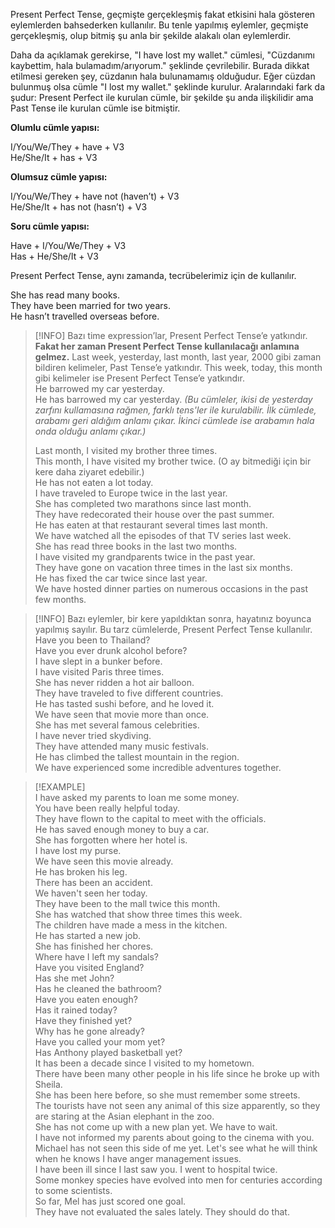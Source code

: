 Present Perfect Tense, geçmişte gerçekleşmiş fakat etkisini hala gösteren eylemlerden bahsederken kullanılır. Bu tenle yapılmış eylemler, geçmişte gerçekleşmiş, olup bitmiş şu anla bir şekilde alakalı olan eylemlerdir.  

Daha da açıklamak gerekirse, "I have lost my wallet." cümlesi, "Cüzdanımı kaybettim, hala bulamadım/arıyorum." şeklinde çevrilebilir. Burada dikkat etilmesi gereken şey, cüzdanın hala bulunamamış olduğudur. Eğer cüzdan bulunmuş olsa cümle "I lost my wallet." şeklinde kurulur. Aralarındaki fark da şudur: Present Perfect ile kurulan cümle, bir şekilde şu anda ilişkilidir ama Past Tense ile kurulan cümle ise bitmiştir.  

**Olumlu cümle yapısı:**  

I/You/We/They + have + V3  
He/She/It + has + V3  

**Olumsuz cümle yapısı:**  

I/You/We/They + have not (haven’t) + V3  
He/She/It + has not (hasn’t) + V3  

**Soru cümle yapısı:**  

Have + I/You/We/They + V3  
Has + He/She/It + V3  

Present Perfect Tense, aynı zamanda, tecrübelerimiz için de kullanılır.  

She has read many books.  
They have been married for two years.  
He hasn’t travelled overseas before.  

> [!INFO] Bazı time expression’lar, Present Perfect Tense’e yatkındır. **Fakat her zaman Present Perfect Tense kullanılacağı anlamına gelmez.** Last week, yesterday, last month, last year, 2000 gibi zaman bildiren kelimeler, Past Tense’e yatkındır. This week, today, this month gibi kelimeler ise Present Perfect Tense’e yatkındır.  
> He barrowed my car yesterday.  
> He has barrowed my car yesterday. *(Bu cümleler, ikisi de yesterday zarfını kullamasına rağmen, farklı tens'ler ile kurulabilir. İlk cümlede, arabamı geri aldığım anlamı çıkar. İkinci cümlede ise arabamın hala onda olduğu anlamı çıkar.)*  
>  
> Last month, I visited my brother three times.  
> This month, I have visited my brother twice. (O ay bitmediği için bir kere daha ziyaret edebilir.)  
> He has not eaten a lot today.  
> I have traveled to Europe twice in the last year.  
> She has completed two marathons since last month.  
> They have redecorated their house over the past summer.  
> He has eaten at that restaurant several times last month.  
> We have watched all the episodes of that TV series last week.  
> She has read three books in the last two months.  
> I have visited my grandparents twice in the past year.  
> They have gone on vacation three times in the last six months.  
> He has fixed the car twice since last year.  
> We have hosted dinner parties on numerous occasions in the past few months.  

> [!INFO] Bazı eylemler, bir kere yapıldıktan sonra, hayatınız boyunca yapılmış sayılır. Bu tarz cümlelerde, Present Perfect Tense kullanılır.  
> Have you been to Thailand?  
> Have you ever drunk alcohol before?  
> I have slept in a bunker before.  
> I have visited Paris three times.  
> She has never ridden a hot air balloon.  
> They have traveled to five different countries.  
> He has tasted sushi before, and he loved it.  
> We have seen that movie more than once.  
> She has met several famous celebrities.  
> I have never tried skydiving.  
> They have attended many music festivals.  
> He has climbed the tallest mountain in the region.  
> We have experienced some incredible adventures together.  

> [!EXAMPLE]  
> I have asked my parents to loan me some money.  
> You have been really helpful today.  
> They have flown to the capital to meet with the officials.  
> He has saved enough money to buy a car.  
> She has forgotten where her hotel is.  
> I have lost my purse.  
> We have seen this movie already.  
> He has broken his leg.  
> There has been an accident.  
> We haven't seen her today.  
> They have been to the mall twice this month.  
> She has watched that show three times this week.  
> The children have made a mess in the kitchen.  
> He has started a new job.  
> She has finished her chores.  
> Where have I left my sandals?  
> Have you visited England?  
> Has she met John?  
> Has he cleaned the bathroom?  
> Have you eaten enough?  
> Has it rained today?  
> Have they finished yet?  
> Why has he gone already?  
> Have you called your mom yet?  
> Has Anthony played basketball yet?  
> It has been a decade since I visited to my hometown.  
> There have been many other people in his life since he broke up with Sheila.  
> She has been here before, so she must remember some streets.  
> The tourists have not seen any animal of this size apparently, so they are staring at the Asian elephant in the zoo.  
> She has not come up with a new plan yet. We have to wait.  
> I have not informed my parents about going to the cinema with you.  
> Michael has not seen this side of me yet. Let's see what he will think when he knows I have anger management issues.  
> I have been ill since I last saw you. I went to hospital twice.  
> Some monkey species have evolved into men for centuries according to some scientists.  
> So far, Mel has just scored one goal.  
> They have not evaluated the sales lately. They should do that.  
>  